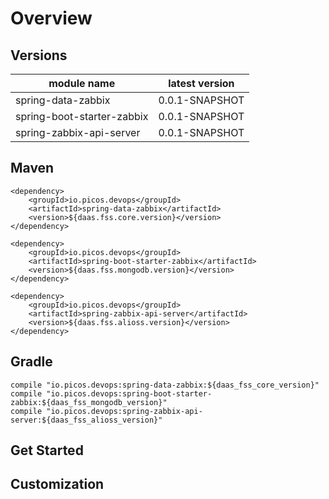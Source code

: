 # Overview



## Versions


module name | latest version
------|------
spring-data-zabbix | 0.0.1-SNAPSHOT
spring-boot-starter-zabbix | 0.0.1-SNAPSHOT
spring-zabbix-api-server | 0.0.1-SNAPSHOT

## Maven

    <dependency>
        <groupId>io.picos.devops</groupId>
        <artifactId>spring-data-zabbix</artifactId>
        <version>${daas.fss.core.version}</version>
    </dependency>

    <dependency>
        <groupId>io.picos.devops</groupId>
        <artifactId>spring-boot-starter-zabbix</artifactId>
        <version>${daas.fss.mongodb.version}</version>
    </dependency>

    <dependency>
        <groupId>io.picos.devops</groupId>
        <artifactId>spring-zabbix-api-server</artifactId>
        <version>${daas.fss.alioss.version}</version>
    </dependency>

## Gradle

    compile "io.picos.devops:spring-data-zabbix:${daas_fss_core_version}"
    compile "io.picos.devops:spring-boot-starter-zabbix:${daas_fss_mongodb_version}"
    compile "io.picos.devops:spring-zabbix-api-server:${daas_fss_alioss_version}"


## Get Started


## Customization


